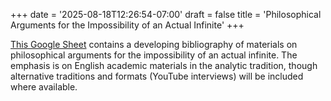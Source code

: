 +++
date = '2025-08-18T12:26:54-07:00'
draft = false
title = 'Philosophical Arguments for the Impossibility of an Actual Infinite'
+++

<a href="https://docs.google.com/spreadsheets/d/1b7EmuWLfSYMQhvDf4dHNXSOIiQk9e4OrmvmhwQm8yjQ/edit?usp=sharing" target="_blank" rel="noopener noreferrer">This Google Sheet</a> contains a developing bibliography of materials on philosophical arguments for the impossibility of an actual infinite. The emphasis is on English academic materials in the analytic tradition, though alternative traditions and formats (YouTube interviews) will be included where available.
